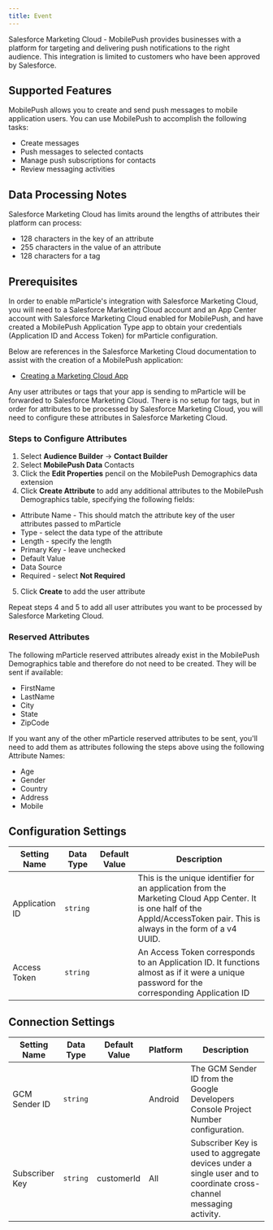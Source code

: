 ```yaml
---
title: Event
---
```


Salesforce Marketing Cloud - MobilePush provides businesses with a platform for targeting and delivering push notifications to the right audience. This integration is limited to customers who have been approved by Salesforce.

## Supported Features

MobilePush allows you to create and send push messages to mobile application users. You can use MobilePush to accomplish the following tasks:

* Create messages
* Push messages to selected contacts
* Manage push subscriptions for contacts
* Review messaging activities

## Data Processing Notes

Salesforce Marketing Cloud has limits around the lengths of attributes their platform can process:

* 128 characters in the key of an attribute
* 255 characters in the value of an attribute
* 128 characters for a tag

## Prerequisites

In order to enable mParticle's integration with Salesforce Marketing Cloud, you will need to a Salesforce Marketing Cloud account and an App Center account with Salesforce Marketing Cloud enabled for MobilePush, and have created a MobilePush Application Type app to obtain your credentials (Application ID and Access Token) for mParticle configuration.

Below are references in the Salesforce Marketing Cloud documentation to assist with the creation of a MobilePush application:

* [Creating a Marketing Cloud App](https://developer.salesforce.com/docs/atlas.en-us.mc-app-development.meta/mc-app-development/create-a-mc-app.htm)

Any user attributes or tags that your app is sending to mParticle will be forwarded to Salesforce Marketing Cloud.  There is no setup for tags, but in order for attributes to be processed by Salesforce Marketing Cloud, you will need to configure these attributes in Salesforce Marketing Cloud.  

### Steps to Configure Attributes

1.  Select **Audience Builder** -> **Contact Builder**
2.  Select **MobilePush Data** Contacts
3.  Click the **Edit Properties** pencil on the MobilePush Demographics data extension
4.  Click **Create Attribute** to add any additional attributes to the MobilePush Demographics table, specifying the following fields:
   * Attribute Name - This should match the attribute key of the user attributes passed to mParticle 
   * Type - select the data type of the attribute
   * Length - specify the length
   * Primary Key - leave unchecked
   * Default Value
   * Data Source
   * Required - select **Not Required**
5.  Click **Create** to add the user attribute

Repeat steps 4 and 5 to add all user attributes you want to be processed by Salesforce Marketing Cloud.

### Reserved Attributes

The following mParticle reserved attributes already exist in the MobilePush Demographics table and therefore do not need to be created.  They will be sent if available:

* FirstName
* LastName
* City
* State
* ZipCode

If you want any of the other mParticle reserved attributes to be sent, you'll need to add them as attributes following the steps above using the following Attribute Names:

* Age
* Gender
* Country
* Address
* Mobile

## Configuration Settings

| Setting Name |  Data Type    | Default Value  | Description |
| ---|---|---|---|
| Application ID | `string` | <unset> | This is the unique identifier for an application from the Marketing Cloud App Center. It is one half of the AppId/AccessToken pair. This is always in the form of a v4 UUID. |
| Access Token | `string` | <unset> | An Access Token corresponds to an Application ID. It functions almost as if it were a unique password for the corresponding Application ID |


## Connection Settings

| Setting Name |  Data Type    | Default Value | Platform | Description |
| ---|---|---|---|---
| GCM Sender ID | `string` | <unset> | Android| The GCM Sender ID from the Google Developers Console Project Number configuration. |
| Subscriber Key | `string` | customerId | All| Subscriber Key is used to aggregate devices under a single user and to coordinate cross-channel messaging activity. |
